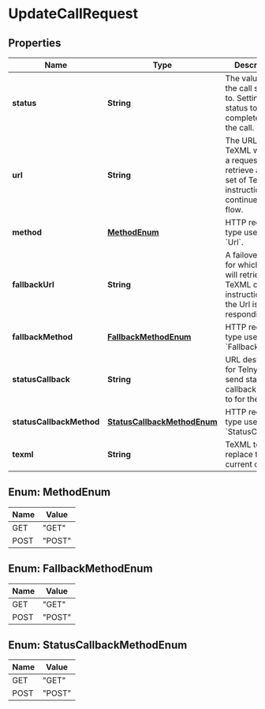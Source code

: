 

# UpdateCallRequest


## Properties

| Name | Type | Description | Notes |
|------------ | ------------- | ------------- | -------------|
|**status** | **String** | The value to set the call status to. Setting the status to completed ends the call. |  [optional] |
|**url** | **String** | The URL where TeXML will make a request to retrieve a new set of TeXML instructions to continue the call flow. |  [optional] |
|**method** | [**MethodEnum**](#MethodEnum) | HTTP request type used for &#x60;Url&#x60;. |  [optional] |
|**fallbackUrl** | **String** | A failover URL for which Telnyx will retrieve the TeXML call instructions if the Url is not responding. |  [optional] |
|**fallbackMethod** | [**FallbackMethodEnum**](#FallbackMethodEnum) | HTTP request type used for &#x60;FallbackUrl&#x60;. |  [optional] |
|**statusCallback** | **String** | URL destination for Telnyx to send status callback events to for the call. |  [optional] |
|**statusCallbackMethod** | [**StatusCallbackMethodEnum**](#StatusCallbackMethodEnum) | HTTP request type used for &#x60;StatusCallback&#x60;. |  [optional] |
|**texml** | **String** | TeXML to replace the current one with. |  [optional] |



## Enum: MethodEnum

| Name | Value |
|---- | -----|
| GET | &quot;GET&quot; |
| POST | &quot;POST&quot; |



## Enum: FallbackMethodEnum

| Name | Value |
|---- | -----|
| GET | &quot;GET&quot; |
| POST | &quot;POST&quot; |



## Enum: StatusCallbackMethodEnum

| Name | Value |
|---- | -----|
| GET | &quot;GET&quot; |
| POST | &quot;POST&quot; |



